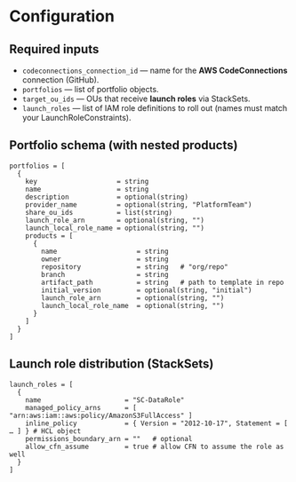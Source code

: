 # Configuration

## Required inputs
- `codeconnections_connection_id` — name for the **AWS CodeConnections** connection (GitHub).
- `portfolios` — list of portfolio objects.
- `target_ou_ids` — OUs that receive **launch roles** via StackSets.
- `launch_roles` — list of IAM role definitions to roll out (names must match your LaunchRoleConstraints).

## Portfolio schema (with nested products)
```hcl
portfolios = [
  {
    key                    = string
    name                   = string
    description            = optional(string)
    provider_name          = optional(string, "PlatformTeam")
    share_ou_ids           = list(string)
    launch_role_arn        = optional(string, "")
    launch_local_role_name = optional(string, "")
    products = [
      {
        name                    = string
        owner                   = string
        repository              = string   # "org/repo"
        branch                  = string
        artifact_path           = string   # path to template in repo
        initial_version         = optional(string, "initial")
        launch_role_arn         = optional(string, "")
        launch_local_role_name  = optional(string, "")
      }
    ]
  }
]
```

## Launch role distribution (StackSets)
```hcl
launch_roles = [
  {
    name                     = "SC-DataRole"
    managed_policy_arns      = [ "arn:aws:iam::aws:policy/AmazonS3FullAccess" ]
    inline_policy            = { Version = "2012-10-17", Statement = [ … ] } # HCL object
    permissions_boundary_arn = ""   # optional
    allow_cfn_assume         = true # allow CFN to assume the role as well
  }
]
```
